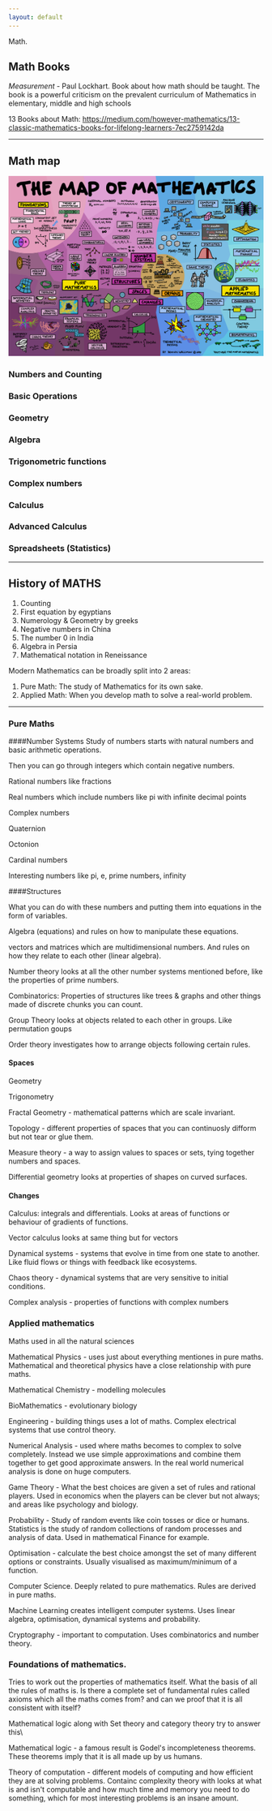 ```yaml
---
layout: default
---
```


Math.

## Math Books
_Measurement_ - Paul Lockhart. Book about how math should be taught. The book is a powerful criticism on the prevalent curriculum of Mathematics in elementary, middle and high schools

13 Books about Math: https://medium.com/however-mathematics/13-classic-mathematics-books-for-lifelong-learners-7ec2759142da

---
## Math map

![Error loading image](images/The_Map_of_Mathematics.png "The Map of Mathematics")

### Numbers and Counting
### Basic Operations
### Geometry
### Algebra
### Trigonometric functions
### Complex numbers
### Calculus
### Advanced Calculus
### Spreadsheets (Statistics)

---
## History of MATHS
1. Counting
2. First equation by egyptians
3. Numerology & Geometry by greeks
4. Negative numbers in China
5. The number 0 in India
6. Algebra in Persia
7. Mathematical notation in Reneissance

Modern Mathematics can be broadly split into 2 areas:
1. Pure Math: The study of Mathematics for its own sake.
2. Applied Math: When you develop math to solve a real-world problem.
---
### Pure Maths

####Number Systems
Study of numbers starts with natural numbers and basic arithmetic operations.

Then you can go through integers which contain negative numbers.

Rational numbers like fractions

Real numbers which include numbers like pi with infinite decimal points

Complex numbers

 Quaternion

 Octonion

 Cardinal numbers

 Interesting numbers like pi, e, prime numbers, infinity

####Structures

What you can do with these numbers and putting them into equations in the form of variables.

Algebra (equations) and rules on how to manipulate these equations.

vectors and matrices which are multidimensional numbers. And rules on how they relate to each other (linear algebra).

Number theory looks at all the other number systems mentioned before, like the properties of prime numbers.

Combinatorics: Properties of structures like trees & graphs and other things made of discrete chunks you can count.

Group Theory looks at objects related to each other in groups. Like permutation goups

Order theory investigates how to arrange objects following certain rules.

#### Spaces

Geometry

Trigonometry

Fractal Geometry - mathematical patterns which are scale invariant.

Topology - different properties of spaces that you can continuosly difform but not tear or glue them.

Measure theory - a way to assign values to spaces or sets, tying together numbers and spaces.

Differential geometry looks at properties of shapes on curved surfaces.

#### Changes

Calculus: integrals and differentials. Looks at areas of functions or behaviour of gradients of functions.

Vector calculus looks at same thing but for vectors

Dynamical systems - systems that evolve in time from one state to another. Like fluid flows or things with feedback like ecosystems.

Chaos theory - dynamical systems that are very sensitive to initial conditions.


Complex analysis - properties of functions with complex numbers


### Applied mathematics

Maths used in all the natural sciences

Mathematical Physics - uses just about everything mentiones in pure maths. Mathematical and theoretical physics have a close relationship with pure maths.

Mathematical Chemistry - modelling molecules

BioMathematics - evolutionary biology

Engineering - building things uses a lot of maths. Complex electrical systems that use control theory.

Numerical Analysis - used where maths becomes to complex to solve completely. Instead we use simple approximations and combine them together to get good approximate answers. In the real world numerical analysis is done on huge computers.

Game Theory - What the best choices are given a set of rules and rational players. Used in economics when the players can be clever but not always; and areas like psychology and biology.

Probability - Study of random events like coin tosses or dice or humans. Statistics is the study of random collections of random processes and analysis of data. Used in mathematical Finance for example.

Optimisation - calculate the best choice amongst the set of many different options or constraints. Usually visualised as maximum/minimum of a function.

Computer Science. Deeply related to pure mathematics. Rules are derived in pure maths.

Machine Learning creates intelligent computer systems. Uses linear algebra, optimisation, dynamical systems and probability.

Cryptography - important to computation. Uses combinatorics and number theory.

### Foundations of mathematics.

Tries to work out the properties of mathematics itself. What the basis of all the rules of maths is. Is there a complete set of fundamental rules called axioms which all the maths comes from? and can we proof that it is all consistent with itself?

 Mathematical logic along with Set theory and category theory try to answer this\

Mathematical logic - a famous result is Godel's incompleteness theorems. These theorems imply that it is all made up by us humans.

Theory of computation - different models of computing and how efficient they are at solving problems. Containc complexity theory with looks at what is and isn't computable and how much time and memory you need to do something, which for most interesting problems is an insane amount.
